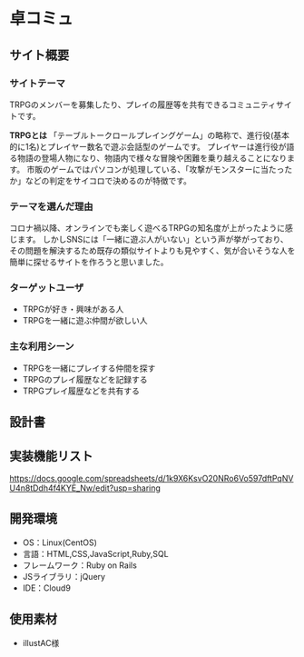 # 卓コミュ

## サイト概要
### サイトテーマ
TRPGのメンバーを募集したり、プレイの履歴等を共有できるコミュニティサイトです。

**TRPGとは**
「テーブルトークロールプレイングゲーム」の略称で、進行役(基本的に1名)とプレイヤー数名で遊ぶ会話型のゲームです。
プレイヤーは進行役が語る物語の登場人物になり、物語内で様々な冒険や困難を乗り越えることになります。
市販のゲームではパソコンが処理している、「攻撃がモンスターに当たったか」などの判定をサイコロで決めるのが特徴です。

### テーマを選んだ理由
コロナ禍以降、オンラインでも楽しく遊べるTRPGの知名度が上がったように感じます。
しかしSNSには「一緒に遊ぶ人がいない」という声が挙がっており、その問題を解決するため既存の類似サイトよりも見やすく、気が合いそうな人を簡単に探せるサイトを作ろうと思いました。

### ターゲットユーザ
- TRPGが好き・興味がある人
- TRPGを一緒に遊ぶ仲間が欲しい人

### 主な利用シーン
- TRPGを一緒にプレイする仲間を探す
- TRPGのプレイ履歴などを記録する
- TRPGプレイ履歴などを共有する

## 設計書

## 実装機能リスト
https://docs.google.com/spreadsheets/d/1k9X6KsvO20NRo6Vo597dftPqNVU4n8tDdh4f4KYE_Nw/edit?usp=sharing

## 開発環境
- OS：Linux(CentOS)
- 言語：HTML,CSS,JavaScript,Ruby,SQL
- フレームワーク：Ruby on Rails
- JSライブラリ：jQuery
- IDE：Cloud9

## 使用素材
- illustAC様
